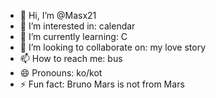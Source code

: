 - 👋 Hi, I’m @Masx21
- 👀 I’m interested in: calendar
- 🌱 I’m currently learning: C
- 💞️ I’m looking to collaborate on: my love story
- 📫 How to reach me: bus
- 😄 Pronouns: ko/kot
- ⚡ Fun fact: Bruno Mars is not from Mars
<!---
Masx21/Masx21 is a ✨ special ✨ repository because its `README.md` (this file) appears on your GitHub profile.
You can click the Preview link to take a look at your changes.
--->

